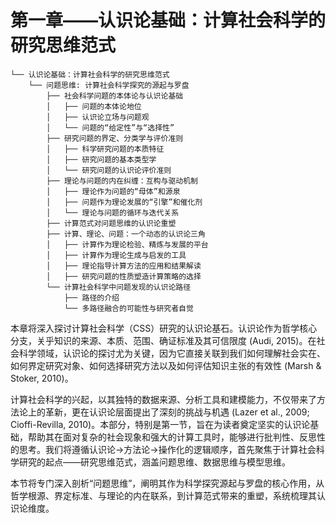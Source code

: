 # 第一章——认识论基础：计算社会科学的研究思维范式

```
└── 认识论基础：计算社会科学的研究思维范式
    └── 问题思维: 计算社会科学探究的源起与罗盘
        ├── 社会科学问题的本体论与认识论基础
        │   ├── 问题的本体论地位
        │   ├── 认识论立场与问题观
        │   └── 问题的“给定性”与“选择性”
        ├── 研究问题的界定、分类学与评价准则
        │   ├── 科学研究问题的本质特征
        │   ├── 研究问题的基本类型学
        │   └── 研究问题的认识论评价准则
        ├── 理论与问题的内在纠缠：互构与驱动机制
        │   ├── 理论作为问题的“母体”和源泉
        │   ├── 问题作为理论发展的“引擎”和催化剂
        │   └── 理论与问题的循环与迭代关系
        ├── 计算范式对问题思维的认识论重塑
        ├── 计算、理论、问题：一个动态的认识论三角
        │   ├── 计算作为理论检验、精炼与发展的平台
        │   ├── 计算作为理论生成与启发的工具
        │   ├── 理论指导计算方法的应用和结果解读
        │   ├── 研究问题的性质塑造计算策略的选择
        └── 计算社会科学中问题发现的认识论路径
            ├── 路径的介绍
            └── 多路径融合的可能性与研究者自觉
```

本章将深入探讨计算社会科学（CSS）研究的认识论基石。认识论作为哲学核心分支，关乎知识的来源、本质、范围、确证标准及其可信限度 (Audi, 2015)。在社会科学领域，认识论的探讨尤为关键，因为它直接关联到我们如何理解社会实在、如何界定研究对象、如何选择研究方法以及如何评估知识主张的有效性 (Marsh & Stoker, 2010)。

计算社会科学的兴起，以其独特的数据来源、分析工具和建模能力，不仅带来了方法论上的革新，更在认识论层面提出了深刻的挑战与机遇 (Lazer et al., 2009; Cioffi-Revilla, 2010)。本部分，特别是第一节，旨在为读者奠定坚实的认识论基础，帮助其在面对复杂的社会现象和强大的计算工具时，能够进行批判性、反思性的思考。我们将遵循认识论→方法论→操作化的逻辑顺序，首先聚焦于计算社会科学研究的起点——研究思维范式，涵盖问题思维、数据思维与模型思维。

本节将专门深入剖析“问题思维”，阐明其作为科学探究源起与罗盘的核心作用，从哲学根源、界定标准、与理论的内在联系，到计算范式带来的重塑，系统梳理其认识论维度。
